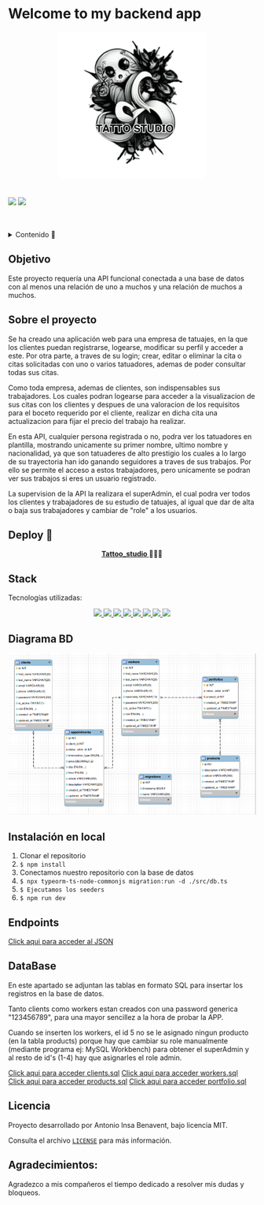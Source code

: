 # Welcome to my backend app
<div align="center">
  <img src="./src/images/logo_tattoo_studio.png" alt="imagen-db" width="300" height="300" />
</div>
<br></br>
<div>
<a href = "antonioinsa@tutanota.com"><img src="https://img.shields.io/badge/Gmail-C6362C?style=for-the-badge&logo=gmail&logoColor=white" target="_blank"></a>
<a href="https://www.linkedin.com/in/antonioinsa/" target="_blank"><img src="https://img.shields.io/badge/-LinkedIn-%230077B5?style=for-the-badge&logo=linkedin&logoColor=white" target="_blank"></a> 
</p>
</div>
<br></br>
<details>
  <summary>Contenido 📝</summary>
  <ol>
    <li><a href="#objetivo">Objetivo</a></li>
    <li><a href="#sobre-el-proyecto">Sobre el proyecto</a></li>
    <li><a href="#deploy-🚀">Deploy</a></li>
    <li><a href="#stack">Stack</a></li>
    <li><a href="#diagrama-bd">Diagrama</a></li>
    <li><a href="#instalación-en-local">Instalación</a></li>
    <li><a href="#endpoints">Endpoints</a></li>
    <li><a href="#database">DataBase</a></li>
    <a></li>
    <li><a href="#licencia">Licencia</a></li>
    <li><a href="#agradecimientos">Agradecimientos</a></li>
    
  </ol>
</details>

## Objetivo
Este proyecto requería una API funcional conectada a una base de datos con al menos una relación de uno a muchos y una relación de muchos a muchos.

## Sobre el proyecto
Se ha creado una aplicación web para una empresa de tatuajes, en la que los clientes puedan registrarse, logearse, modificar su perfil y acceder a este.
Por otra parte, a traves de su login; crear, editar o eliminar la cita o citas solicitadas con uno o varios tatuadores, ademas de poder consultar todas sus citas.

Como toda empresa, ademas de clientes, son indispensables sus trabajadores. Los cuales podran logearse para acceder a la visualizacion de sus citas con los clientes y despues de una valoracion de los requisitos para el boceto requerido por el cliente, realizar en dicha cita una actualizacion para fijar el precio del trabajo ha realizar.

En esta API, cualquier persona registrada o no, podra ver los tatuadores en plantilla, mostrando unicamente su primer nombre, ultimo nombre y nacionalidad, ya que son tatuaderes de alto prestigio los cuales a lo largo de su trayectoria han ido ganando seguidores a traves de sus trabajos.
Por ello se permite el acceso a estos trabajadores, pero unicamente se podran ver sus trabajos si eres un usuario registrado.

La supervision de la API la realizara el superAdmin, el cual podra ver todos los clientes y trabajadores de su estudio de tatuajes, al igual que dar de alta o baja sus trabajadores y cambiar de "role" a los usuarios.

## Deploy 🚀
<div align="center">
    <a href="https://antonioinsa.github.io/Tattoo_studio/"><strong> Tattoo_studio </strong></a>🚀🚀🚀
</div>

## Stack
Tecnologías utilizadas:
<div align="center">

<a href="https://www.expressjs.com/">
    <img src= "https://img.shields.io/badge/-Express.js-000"/>
</a>
<a href="https://nodejs.org/es/">
    <img src= "https://img.shields.io/badge/-Node.js-000?&logo=node.js"/>
</a>
<a href="https://www.typescriptlang.org/">
    <img src= "https://img.shields.io/badge/-TypeScript-000?&logo=TypeScript&logoColor=007ACC"/>
</a>
<a href="https://www.postman.com/">
    <img src= "https://img.shields.io/badge/-Postman-000?&logo=Postman"/>
</a>
<a href="https://www.mysql.com/">
    <img src= "https://img.shields.io/badge/-MySQL-000?&logo=mysql&logoColor=FFFFFF"/>
</a>
<a href="https://git-scm.com/">
    <img src= "https://img.shields.io/badge/-Git-000?&logo=git"/>
</a>
<a href="https://www.github.com/">
    <img src= "https://img.shields.io/badge/-GitHub-05122A?style=flat&logo=github"/>
</a>
<a href="https://jwt.io/">
    <img src= "https://img.shields.io/badge/JWT-black?style=for-the-badge&logo=JSON%20web%20tokens"/>
</a>
 </div>


## Diagrama BD
!['imagen-db'](./src/images/tattoo_studio.png)

## Instalación en local
1. Clonar el repositorio
2. ` $ npm install `
3. Conectamos nuestro repositorio con la base de datos 
4. ```$ npx typeorm-ts-node-commonjs migration:run -d ./src/db.ts ```
5. ``` $ Ejecutamos los seeders ``` 
6. ``` $ npm run dev ``` 

## Endpoints
<a href="./src/http/thunder-collection_Tattoo_studio.json">Click aqui para acceder al JSON</a>

## DataBase
En este apartado se adjuntan las tablas en formato SQL para  insertar los registros en la base de datos.

Tanto clients como workers estan creados con una password generica "123456789", para una mayor sencillez a la hora de probar la APP.

Cuando se inserten los workers, el id 5 no se le asignado ningun producto (en la tabla products) porque hay que cambiar su role manualmente (mediante programa ej: MySQL Workbench) para obtener el superAdmin y al resto de id's (1-4) hay que asignarles el role admin.

<a href="./src/DataBase/clients.sql">Click aqui para acceder clients.sql</a>
<a href="./src/DataBase/workers.sql">Click aqui para acceder workers.sql</a>
<a href="./src/DataBase/products.sql">Click aqui para acceder products.sql</a>
<a href="./src/DataBase/portfolio.sql">Click aqui para acceder portfolio.sql</a>

## Licencia
Proyecto desarrollado por Antonio Insa Benavent, bajo licencia MIT.

Consulta el archivo <a href="./LICENSE">`LICENSE`</a> para más información.

## Agradecimientos:

Agradezco a mis compañeros el tiempo dedicado a resolver mis dudas y bloqueos.

